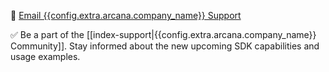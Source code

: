 
📨 [Email {{config.extra.arcana.company_name}} Support](mailto:support@arcana.network)

✅ Be a part of the [[index-support|{{config.extra.arcana.company_name}} Community]]. Stay informed about the new upcoming SDK capabilities and usage examples.